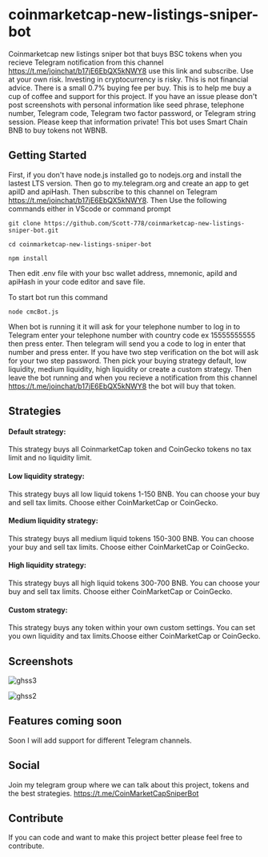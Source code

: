 # coinmarketcap-new-listings-sniper-bot
Coinmarketcap new listings sniper bot that buys BSC tokens when you recieve Telegram notification from this channel  
https://t.me/joinchat/b17jE6EbQX5kNWY8 use this link and subscribe. 
Use at your own risk. Investing in cryptocurrency is risky. This is not financial advice.
There is a small 0.7% buying fee per buy. This is to help me buy a cup of coffee and support for this project. 
If you have an issue please don't post screenshots with personal information like seed phrase, telephone number, Telegram code, Telegram two factor password, or Telegram string session. Please keep that information private!
This bot uses Smart Chain BNB to buy tokens not WBNB.

## Getting Started
First, if you don't have node.js installed go to nodejs.org and install the lastest LTS version.
Then go to my.telegram.org and create an app to get apiID and apiHash.
Then subscribe to this channel on Telegram https://t.me/joinchat/b17jE6EbQX5kNWY8.
Then Use the following commands either in VScode or command prompt 
```
git clone https://github.com/Scott-778/coinmarketcap-new-listings-sniper-bot.git
```
```
cd coinmarketcap-new-listings-sniper-bot
```
```
npm install
```
Then edit .env file with your bsc wallet address, mnemonic, apiId and apiHash in your code editor and save file.

To start bot run this command
```
node cmcBot.js
```

When bot is running it it will ask for your telephone number to log in to Telegram enter your telephone number with country code ex 15555555555 then press enter. Then telegram will send you a code to log in enter that number and press enter. If you have two step verification on the bot will ask for your two step password. Then pick your buying strategy default, low liquidity, medium liquidity, high liquidity or create a custom strategy. Then leave the bot running and when you recieve a notification from this channel https://t.me/joinchat/b17jE6EbQX5kNWY8 the bot will buy that token.

## Strategies
#### Default strategy: 
This strategy buys all CoinmarketCap token and CoinGecko tokens no tax limit and no liquidity limit.
#### Low liquidity strategy: 
This strategy buys all low liquid tokens 1-150 BNB. You can choose your buy and sell tax limits. Choose either CoinMarketCap or CoinGecko.
#### Medium liquidity strategy:
This strategy buys all medium liquid tokens 150-300 BNB. You can choose your buy and sell tax limits. Choose either CoinMarketCap or CoinGecko.
#### High liquidity strategy:
This strategy buys all high liquid tokens 300-700 BNB. You can choose your buy and sell tax limits. Choose either CoinMarketCap or CoinGecko.
#### Custom strategy:
This strategy buys any token within your own custom settings. You can set you own liquidity and tax limits.Choose either CoinMarketCap or CoinGecko.

## Screenshots
![ghss3](https://user-images.githubusercontent.com/91510798/154159554-cd6a2d3a-c0ca-4710-9c10-b0fe388467a1.png)


![ghss2](https://user-images.githubusercontent.com/91510798/154159575-bdebb6cb-b81d-4567-8733-3dca4ae743d6.png)
## Features coming soon
Soon I will add support for different Telegram channels.

## Social
Join my telegram group where we can talk about this project, tokens and the best strategies. https://t.me/CoinMarketCapSniperBot

## Contribute
If you can code and want to make this project better please feel free to contribute.
